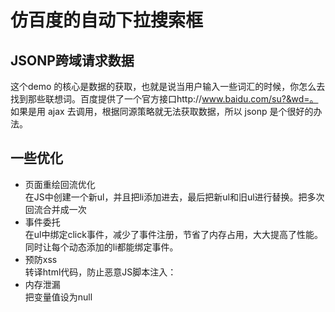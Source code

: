 # 仿百度的自动下拉搜索框
## JSONP跨域请求数据
这个demo 的核心是数据的获取，也就是说当用户输入一些词汇的时候，你怎么去找到那些联想词。百度提供了一个官方接口http://www.baidu.com/su?&wd=。<br>如果是用 ajax 去调用，根据同源策略就无法获取数据，所以 jsonp 是个很好的办法。
## 一些优化
* 页面重绘回流优化<br>
在JS中创建一个新ul，并且把li添加进去，最后把新ul和旧ul进行替换。把多次回流合并成一次
* 事件委托<br>
在ul中绑定click事件，减少了事件注册，节省了内存占用，大大提高了性能。同时让每个动态添加的li都能绑定事件。
* 预防xss<br>
转译html代码，防止恶意JS脚本注入：
* 内存泄漏<br>
把变量值设为null


